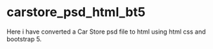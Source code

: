 # carstore_psd_html_bt5
Here i have converted a Car Store psd file to html using html css and bootstrap 5.
